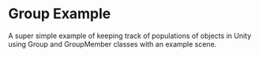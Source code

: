 Group Example
=============

A super simple example of keeping track of populations of objects in
Unity using Group and GroupMember classes with an example scene.
